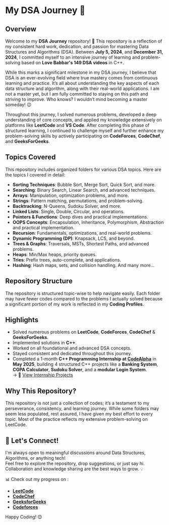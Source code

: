 # My DSA Journey 🚀

## Overview
Welcome to my **DSA Journey** repository! 🎉 This repository is a reflection of my consistent hard work, dedication, and passion for mastering Data Structures and Algorithms (DSA). Between **July 5, 2024**, and **December 31, 2024**, I committed myself to an intensive journey of learning and problem-solving based on **Love Babbar's 149 DSA videos** in C++.

While this marks a significant milestone in my DSA journey, I believe that DSA is an ever-evolving field where true mastery comes from continuous learning and practice. It’s all about understanding the key aspects of each data structure and algorithm, along with their real-world applications. 
I am not a master yet, but I am fully committed to staying on this path and striving to improve. Who knows? I wouldn’t mind becoming a master someday! 😉

Throughout this journey, I solved numerous problems, developed a deep understanding of core concepts, and applied my knowledge extensively on platforms like **LeetCode** and **VS Code**.
After completing this phase of structured learning, I continued to challenge myself and further enhance my problem-solving skills by actively participating on **CodeForces**, **CodeChef**, and **GeeksForGeeks**.

## Topics Covered
This repository includes organized folders for various DSA topics. Here are the topics I covered in detail:

- **Sorting Techniques**: Bubble Sort, Merge Sort, Quick Sort, and more.
- **Searching**: Binary Search, Linear Search, and advanced techniques.
- **Arrays**: Manipulation, optimization problems, and more.
- **Strings**: Pattern matching, permutations, and problem-solving.
- **Backtracking**: N-Queens, Sudoku Solver, and more.
- **Linked Lists**: Single, Double, Circular, and operations.
- **Pointers & Functions**: Deep dives and practical implementations.
- **OOPS Concepts**: Encapsulation, Inheritance, Polymorphism, Abstraction and practical implementation.  
- **Recursion**: Fundamentals, optimizations, and real-world problems.
- **Dynamic Programming (DP)**: Knapsack, LCS, and beyond.
- **Trees & Graphs**: Traversals, MSTs, Shortest Paths, and advanced problems.
- **Heaps**: Min/Max heaps, priority queues.
- **Tries**: Prefix trees, auto-complete, and applications.
- **Hashing**: Hash maps, sets, and collision handling.
And many more...

## Repository Structure
The repository is structured topic-wise to help navigate easily. Each folder may have fewer codes compared to the problems I actually solved because a significant portion of my work is reflected in my **Coding Profiles**.

## Highlights
- Solved numerous problems on **LeetCode**, **CodeForces**, **CodeChef** & **GeeksForGeeks**.
- Implemented solutions in **C++**.
- Worked on all foundational and advanced DSA concepts.
- Stayed consistent and dedicated throughout this journey.
- Completed a 1-month **C++ Programming Internship at [CodeAlpha](https://www.codealpha.tech/)** in **May 2025**, building 4 structured C++ projects like a **Banking System**, **CGPA Calculator**, **Sudoku Solver**, and a **modular Login System**.  
  → 🔗 [View Internship Projects](https://github.com/Manan-Joshi750/codealpha_tasks)

## Why This Repository?
This repository is not just a collection of codes; it’s a testament to my perseverance, consistency, and learning journey. While some folders may seem less populated, rest assured, I have given my best effort to every topic. Most of the practice reflects my extensive problem-solving on LeetCode.

## 🚀 Let's Connect!

I'm always open to meaningful discussions around Data Structures, Algorithms, or anything tech!  
Feel free to explore the repository, drop suggestions, or just say hi. 
Collaboration and knowledge sharing are the best ways to grow. 💡

📊 Check out my progress on :

- [**LeetCode**](https://leetcode.com/u/MJ_LeetSniper027/)
- [**CodeChef**](https://www.codechef.com/users/chefmanan_007)
- [**GeeksforGeeks**](https://www.geeksforgeeks.org/user/codemonk27/)
- [**Codeforces**](https://codeforces.com/profile/MJ_X-Force_027)

Happy Coding! 😊
